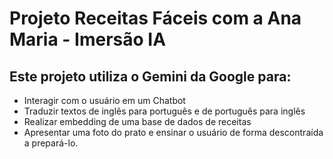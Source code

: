 # Projeto Receitas Fáceis com a Ana Maria - Imersão IA

## Este projeto utiliza o Gemini da Google para:
* Interagir com o usuário em um Chatbot
* Traduzir textos de inglês para português e de português para inglês
* Realizar embedding de uma base de dados de receitas
* Apresentar uma foto do prato e ensinar o usuário de forma descontraída a prepará-lo.
